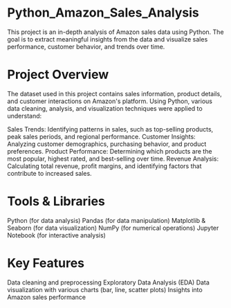 # Python_Amazon_Sales_Analysis

This project is an in-depth analysis of Amazon sales data using Python. The goal is to extract meaningful insights from the data and visualize sales performance, customer behavior, and trends over time.

# Project Overview
The dataset used in this project contains sales information, product details, and customer interactions on Amazon's platform. Using Python, various data cleaning, analysis, and visualization techniques were applied to understand:

Sales Trends: Identifying patterns in sales, such as top-selling products, peak sales periods, and regional performance.
Customer Insights: Analyzing customer demographics, purchasing behavior, and product preferences.
Product Performance: Determining which products are the most popular, highest rated, and best-selling over time.
Revenue Analysis: Calculating total revenue, profit margins, and identifying factors that contribute to increased sales.

# Tools & Libraries
Python (for data analysis)
Pandas (for data manipulation)
Matplotlib & Seaborn (for data visualization)
NumPy (for numerical operations)
Jupyter Notebook (for interactive analysis)

# Key Features
Data cleaning and preprocessing
Exploratory Data Analysis (EDA)
Data visualization with various charts (bar, line, scatter plots)
Insights into Amazon sales performance
